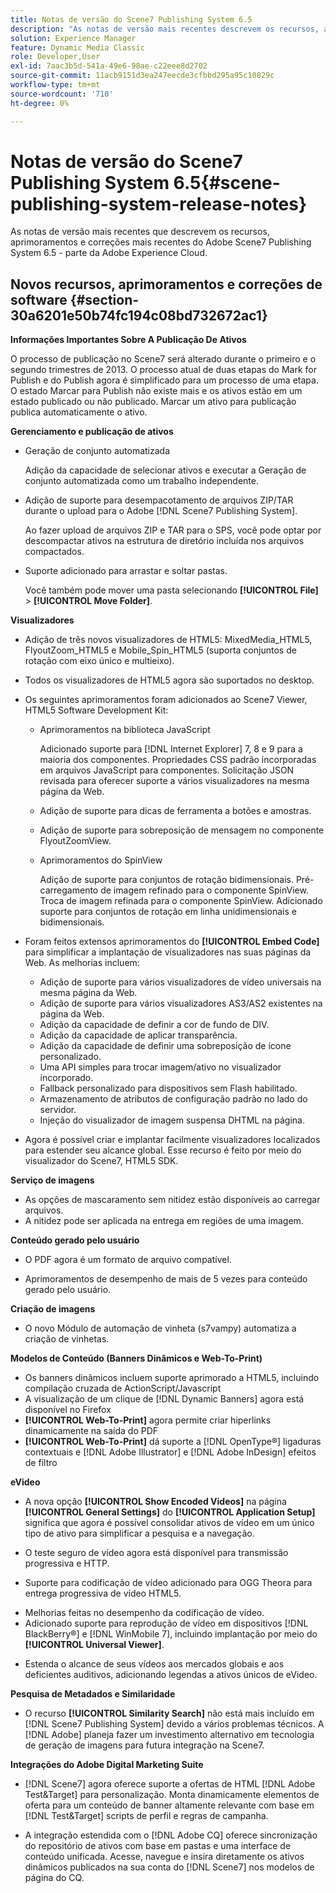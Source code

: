 ```yaml
---
title: Notas de versão do Scene7 Publishing System 6.5
description: "As notas de versão mais recentes descrevem os recursos, aprimoramentos e correções mais recentes do Adobe Scene7 Publishing System 6.5, parte da solução Adobe Experience Manager no Adobe Experience Cloud."
solution: Experience Manager
feature: Dynamic Media Classic
role: Developer,User
exl-id: 7aac3b5d-541a-49e6-98ae-c22eee8d2702
source-git-commit: 11acb9151d3ea247eecde3cfbbd295a95c10829c
workflow-type: tm+mt
source-wordcount: '710'
ht-degree: 0%

---
```


# Notas de versão do Scene7 Publishing System 6.5{#scene-publishing-system-release-notes}

As notas de versão mais recentes que descrevem os recursos, aprimoramentos e correções mais recentes do Adobe Scene7 Publishing System 6.5 - parte da Adobe Experience Cloud.

## Novos recursos, aprimoramentos e correções de software {#section-30a6201e50b74fc194c08bd732672ac1}

**Informações Importantes Sobre A Publicação De Ativos**

O processo de publicação no Scene7 será alterado durante o primeiro e o segundo trimestres de 2013. O processo atual de duas etapas do Mark for Publish e do Publish agora é simplificado para um processo de uma etapa. O estado Marcar para Publish não existe mais e os ativos estão em um estado publicado ou não publicado. Marcar um ativo para publicação publica automaticamente o ativo.

**Gerenciamento e publicação de ativos**

* Geração de conjunto automatizada

  Adição da capacidade de selecionar ativos e executar a Geração de conjunto automatizada como um trabalho independente.
* Adição de suporte para desempacotamento de arquivos ZIP/TAR durante o upload para o Adobe [!DNL Scene7 Publishing System].

  Ao fazer upload de arquivos ZIP e TAR para o SPS, você pode optar por descompactar ativos na estrutura de diretório incluída nos arquivos compactados.

* Suporte adicionado para arrastar e soltar pastas.

  Você também pode mover uma pasta selecionando **[!UICONTROL File]** > **[!UICONTROL Move Folder]**.

**Visualizadores**

* Adição de três novos visualizadores de HTML5: MixedMedia_HTML5, FlyoutZoom_HTML5 e Mobile_Spin_HTML5 (suporta conjuntos de rotação com eixo único e multieixo).
<!-- 
  [More information](http://help.adobe.com/en_US/scene7/using/WS6E593DEA-7D81-4cd6-84B0-85E8BB274176.html#WS1c46793299cf21d77e926d1613177f0a020-8000.html).  -->
* Todos os visualizadores de HTML5 agora são suportados no desktop.

<!--   [More information](http://help.adobe.com/en_US/scene7/using/WS6E593DEA-7D81-4cd6-84B0-85E8BB274176.html#WS1c46793299cf21d77e926d1613177f0a020-8000.html). -->
* Os seguintes aprimoramentos foram adicionados ao Scene7 Viewer, HTML5 Software Development Kit:

   * Aprimoramentos na biblioteca JavaScript

     Adicionado suporte para [!DNL Internet Explorer] 7, 8 e 9 para a maioria dos componentes. Propriedades CSS padrão incorporadas em arquivos JavaScript para componentes. Solicitação JSON revisada para oferecer suporte a vários visualizadores na mesma página da Web.

   * Adição de suporte para dicas de ferramenta a botões e amostras.
   * Adição de suporte para sobreposição de mensagem no componente FlyoutZoomView.
   * Aprimoramentos do SpinView

     Adição de suporte para conjuntos de rotação bidimensionais. Pré-carregamento de imagem refinado para o componente SpinView. Troca de imagem refinada para o componente SpinView. Adicionado suporte para conjuntos de rotação em linha unidimensionais e bidimensionais.

* Foram feitos extensos aprimoramentos do **[!UICONTROL Embed Code]** para simplificar a implantação de visualizadores nas suas páginas da Web. As melhorias incluem:

   * Adição de suporte para vários visualizadores de vídeo universais na mesma página da Web.
   * Adição de suporte para vários visualizadores AS3/AS2 existentes na página da Web.
   * Adição da capacidade de definir a cor de fundo de DIV.
   * Adição da capacidade de aplicar transparência.
   * Adição da capacidade de definir uma sobreposição de ícone personalizado.
   * Uma API simples para trocar imagem/ativo no visualizador incorporado.
   * Fallback personalizado para dispositivos sem Flash habilitado.
   * Armazenamento de atributos de configuração padrão no lado do servidor.
   * Injeção do visualizador de imagem suspensa DHTML na página.

* Agora é possível criar e implantar facilmente visualizadores localizados para estender seu alcance global. Esse recurso é feito por meio do visualizador do Scene7, HTML5 SDK.

**Serviço de imagens**

* As opções de mascaramento sem nitidez estão disponíveis ao carregar arquivos.
* A nitidez pode ser aplicada na entrega em regiões de uma imagem.

**Conteúdo gerado pelo usuário**

* O PDF agora é um formato de arquivo compatível.

<!--   [More information](http://help.adobe.com/en_US/scene7/using/WSe8b0455615e2dc47-2df907a712f31201b35-8000.html).  -->
* Aprimoramentos de desempenho de mais de 5 vezes para conteúdo gerado pelo usuário.

**Criação de imagens**

* O novo Módulo de automação de vinheta (s7vampy) automatiza a criação de vinhetas.

**Modelos de Conteúdo (Banners Dinâmicos e Web-To-Print)**

* Os banners dinâmicos incluem suporte aprimorado a HTML5, incluindo compilação cruzada de ActionScript/Javascript
* A visualização de um clique de [!DNL Dynamic Banners] agora está disponível no Firefox
* **[!UICONTROL Web-To-Print]** agora permite criar hiperlinks dinamicamente na saída do PDF
* **[!UICONTROL Web-To-Print]** dá suporte a [!DNL OpenType®] ligaduras contextuais e [!DNL Adobe Illustrator] e [!DNL Adobe InDesign] efeitos de filtro

**eVideo**

* A nova opção **[!UICONTROL Show Encoded Videos]** na página **[!UICONTROL General Settings]** do **[!UICONTROL Application Setup]** significa que agora é possível consolidar ativos de vídeo em um único tipo de ativo para simplificar a pesquisa e a navegação.

<!--   [More information](http://help.adobe.com/en_US/scene7/using/WSCCBA9D3A-06A3-4f29-AF6B-36CBB2A655F1.html).  -->

* O teste seguro de vídeo agora está disponível para transmissão progressiva e HTTP.

<!--   [More information](http://help.adobe.com/en_US/scene7/using/WSd968ca97bf01df72-5efde3a123268dd80f5-8000.html). -->
* Suporte para codificação de vídeo adicionado para OGG Theora para entrega progressiva de vídeo HTML5.

<!--   [More information](http://help.adobe.com/en_US/scene7/using/WSE86ACF2B-BD50-4c48-A1D7-9CD4405B62D0.html#WS1c46793299cf21d7-39fae9c1131ba8968f7-7fff.html). -->
* Melhorias feitas no desempenho da codificação de vídeo.
* Adicionado suporte para reprodução de vídeo em dispositivos [!DNL BlackBerry®] e [!DNL WinMobile 7], incluindo implantação por meio do **[!UICONTROL Universal Viewer]**.

<!--   [More information](http://help.adobe.com/en_US/scene7/using/WS6E593DEA-7D81-4cd6-84B0-85E8BB274176.html#WS1c46793299cf21d77e926d1613177f0a020-8000.html) or the [eVideo chapter](http://help.adobe.com/en_US/scene7/using/WS53492AE1-6029-45d8-BF80-F4B5CF33EB08.html). -->

* Estenda o alcance de seus vídeos aos mercados globais e aos deficientes auditivos, adicionando legendas a ativos únicos de eVideo.

<!--   See [More information](http://help.adobe.com/en_US/scene7/using/WS98ca2e6790647c06-6f6f53e137b959f094-8000.html). -->

**Pesquisa de Metadados e Similaridade**

* O recurso **[!UICONTROL Similarity Search]** não está mais incluído em [!DNL Scene7 Publishing System] devido a vários problemas técnicos. A [!DNL Adobe] planeja fazer um investimento alternativo em tecnologia de geração de imagens para futura integração na Scene7.

**Integrações do Adobe Digital Marketing Suite**

* [!DNL Scene7] agora oferece suporte a ofertas de HTML [!DNL Adobe Test&Target] para personalização. Monta dinamicamente elementos de oferta para um conteúdo de banner altamente relevante com base em [!DNL Test&Target] scripts de perfil e regras de campanha.

* A integração estendida com o [!DNL Adobe CQ] oferece sincronização do repositório de ativos com base em pastas e uma interface de conteúdo unificada. Acesse, navegue e insira diretamente os ativos dinâmicos publicados na sua conta do [!DNL Scene7] nos modelos de página do CQ.
